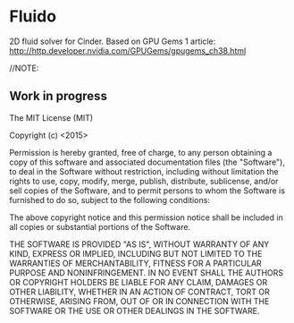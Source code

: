 # Fluido

2D fluid solver for Cinder.
 Based on GPU Gems 1 article:
 http://http.developer.nvidia.com/GPUGems/gpugems_ch38.html
 
 //NOTE:
 
 Work in progress
----------------------------------------------------------------------------------------------------------------------------------

The MIT License (MIT)


Copyright (c) <2015> <Luca Lolli>

Permission is hereby granted, free of charge, to any person obtaining a copy of this software and associated documentation files (the "Software"), to deal in the Software without restriction, including without limitation the rights to use, copy, modify, merge, publish, distribute, sublicense, and/or sell copies of the Software, and to permit persons to whom the Software is furnished to do so, subject to the following conditions:

The above copyright notice and this permission notice shall be included in all copies or substantial portions of the Software.

THE SOFTWARE IS PROVIDED "AS IS", WITHOUT WARRANTY OF ANY KIND, EXPRESS OR IMPLIED, INCLUDING BUT NOT LIMITED TO THE WARRANTIES OF MERCHANTABILITY, FITNESS FOR A PARTICULAR PURPOSE AND NONINFRINGEMENT. IN NO EVENT SHALL THE AUTHORS OR COPYRIGHT HOLDERS BE LIABLE FOR ANY CLAIM, DAMAGES OR OTHER LIABILITY, WHETHER IN AN ACTION OF CONTRACT, TORT OR OTHERWISE, ARISING FROM, OUT OF OR IN CONNECTION WITH THE SOFTWARE OR THE USE OR OTHER DEALINGS IN THE SOFTWARE.
